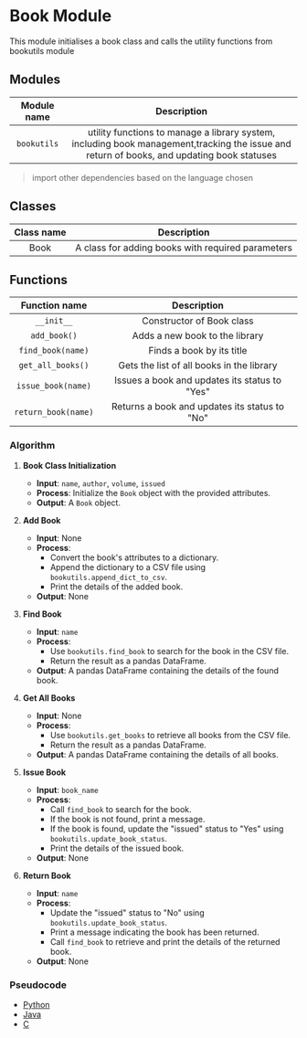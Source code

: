 # Book Module

This module initialises a book class and calls the utility functions from bookutils module

## Modules

|Module name | Description |
|:--:|:--:|
| `bookutils` | utility functions to manage a library system, including book management,tracking the issue and return of books, and updating book statuses|

> import other dependencies based on the language chosen

## Classes

|Class name | Description |
|:--:|:--:|
|Book| A class for adding books with required parameters|

## Functions

|Function name | Description |
|:--:|:--:|
|`__init__`|Constructor of Book class|
|`add_book()`|Adds a new book to the library|
|`find_book(name)`|Finds a book by its title|
|`get_all_books()`|Gets the list of all books in the library|
|`issue_book(name)`|Issues a book and updates its status to "Yes"|
|`return_book(name)`|Returns a book and updates its status to "No"|


### Algorithm

1. **Book Class Initialization**
    - **Input**: `name`, `author`, `volume`, `issued`
    - **Process**: Initialize the `Book` object with the provided attributes.
    - **Output**: A `Book` object.

2. **Add Book**
    - **Input**: None
    - **Process**:
        - Convert the book's attributes to a dictionary.
        - Append the dictionary to a CSV file using `bookutils.append_dict_to_csv`.
        - Print the details of the added book.
    - **Output**: None

3. **Find Book**
    - **Input**: `name`
    - **Process**:
        - Use `bookutils.find_book` to search for the book in the CSV file.
        - Return the result as a pandas DataFrame.
    - **Output**: A pandas DataFrame containing the details of the found book.

4. **Get All Books**
    - **Input**: None
    - **Process**:
        - Use `bookutils.get_books` to retrieve all books from the CSV file.
        - Return the result as a pandas DataFrame.
    - **Output**: A pandas DataFrame containing the details of all books.

5. **Issue Book**
    - **Input**: `book_name`
    - **Process**:
        - Call `find_book` to search for the book.
        - If the book is not found, print a message.
        - If the book is found, update the "issued" status to "Yes" using `bookutils.update_book_status`.
        - Print the details of the issued book.
    - **Output**: None

6. **Return Book**
    - **Input**: `name`
    - **Process**:
        - Update the "issued" status to "No" using `bookutils.update_book_status`.
        - Print a message indicating the book has been returned.
        - Call `find_book` to retrieve and print the details of the returned book.
    - **Output**: None

### Pseudocode


- [Python](./book-py.md)
- [Java](./book-java.md)
- [C](./book-c.md)